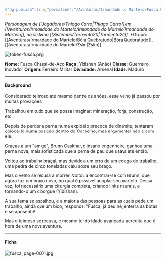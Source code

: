 ```yaml
---
{"dg-publish":true,"permalink":"/Aventuras/Irmandade do Martelo/Fusca Chassi-de-Aço/","created":"2025-10-17T18:09:06.414-03:00"}
---
```


*Personagem de [[Jogadores/Thiago Carro\|Thiago Carro]] em [[Aventuras/Irmandade do Martelo/Irmandade do Martelo\|Irmandade do Martelo]], no sistema [[Sistemas/Tormenta20\|Tormenta20]].*
*Grupo:  [[Aventuras/Irmandade do Martelo/Bóra Quebratudo\|Bóra Quebratudo]], [[Aventuras/Irmandade do Martelo/Zsim\|Zsim]].

![token-fusca.png](/img/user/Aventuras/Irmandade%20do%20Martelo/token-fusca.png)

**Nome:** Fusca Chassi-de-Aço
**Raça:** Yidishan (Anão)
**Classe:** Guerreiro Inovador
**Origem:** Ferreiro Militar
**Divindade:** Arsenal
**Idade:** Maduro

---
#### Background

Considerado teimoso até mesmo dentre os anões, esse velho já passou por muitas provações.

Trabalhou em tudo que se possa imaginar: mineração, forja, construção, etc.

Depois de perder a perna numa explosão precoce de dinamite, tentaram colocá-lo numa posição dentro do Conselho, mas argumentar não é com ele.

Graças a um "amigo", Brunn Caskhar, o insano engenheiro, ganhou uma perna nova, mais sofisticada que a perna de pau que usava até então.

Voltou ao trabalho braçal, mas devido a um erro de um colega de trabalho, uma pedra de cinco toneladas caiu sobre seu braço.

Mas o velho se recusa a morrer. Voltou a encontrar-se com Brunn, que agora faz um braço novo, no qual é possível acoplar seu martelo. Dessa vez, foi necessário uma cirurgia completa, criando links neurais, e tornando-o um ciborgue (Yidishan).

A sua fama se espalhou, e a maioria das pessoas para as quais pede um trabalho, ainda que um bico, responde: "Fusca, já deu né, enterra as botas e se aposente!

Mas o teimoso se recusa, e mesmo tendo idade avançada, acredita que é hora de uma nova aventura.

---
#### Ficha
![fusca_page-0001.jpg](/img/user/Aventuras/Irmandade%20do%20Martelo/fusca_page-0001.jpg)